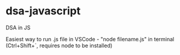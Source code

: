 # dsa-javascript
DSA in JS

Easiest way to run .js file in VSCode - "node filename.js" in terminal (Ctrl+Shift+`, requires node to be installed)